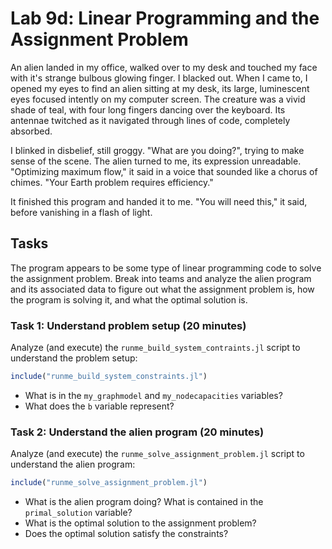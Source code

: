 # Lab 9d: Linear Programming and the Assignment Problem
An alien landed in my office, walked over to my desk and touched my face with it's strange bulbous glowing finger.
I blacked out. When I came to, I opened my eyes to find an alien sitting at my desk, its large, luminescent eyes focused intently on my computer screen. The creature was a vivid shade of teal, with four long fingers dancing over the keyboard. Its antennae twitched as it navigated through lines of code, completely absorbed.

I blinked in disbelief, still groggy. "What are you doing?", trying to make sense of the scene. The alien turned to me, its expression unreadable. "Optimizing maximum flow," it said in a voice that sounded like a chorus of chimes. "Your Earth problem requires efficiency." 

It finished this program and handed it to me. "You will need this," it said, before vanishing in a flash of light.

## Tasks
The program appears to be some type of linear programming code to solve the assignment problem. Break into teams and analyze the alien program and its associated data to figure out what the assignment problem is, how the program is solving it, and what the optimal solution is.

### Task 1: Understand problem setup (20 minutes)
Analyze (and execute) the `runme_build_system_contraints.jl` script to understand the problem setup:
```julia
include("runme_build_system_constraints.jl")
```
* What is in the `my_graphmodel` and  `my_nodecapacities` variables?
* What does the `b` variable represent?

### Task 2: Understand the alien program (20 minutes)
Analyze (and execute) the `runme_solve_assignment_problem.jl` script to understand the alien program:
```julia
include("runme_solve_assignment_problem.jl")
```
* What is the alien program doing? What is contained in the `primal_solution` variable?
* What is the optimal solution to the assignment problem?
* Does the optimal solution satisfy the constraints?